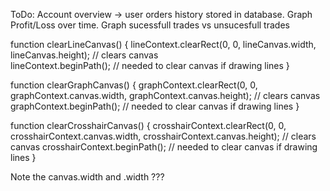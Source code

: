 ToDo:
Account overview -> user orders history stored in database. Graph Profit/Loss over time. Graph sucessfull trades vs unsucesfull trades


function clearLineCanvas() {
    lineContext.clearRect(0, 0, lineCanvas.width, lineCanvas.height); // clears canvas   
    lineContext.beginPath(); // needed to clear canvas if drawing lines
}

function clearGraphCanvas() {
    graphContext.clearRect(0, 0, graphContext.canvas.width, graphContext.canvas.height); // clears canvas 
    graphContext.beginPath(); // needed to clear canvas if drawing lines
}

function clearCrosshairCanvas() {
    crosshairContext.clearRect(0, 0, crosshairContext.canvas.width, crosshairContext.canvas.height); // clears canvas 
    crosshairContext.beginPath(); // needed to clear canvas if drawing lines
}

Note the canvas.width and .width
???
